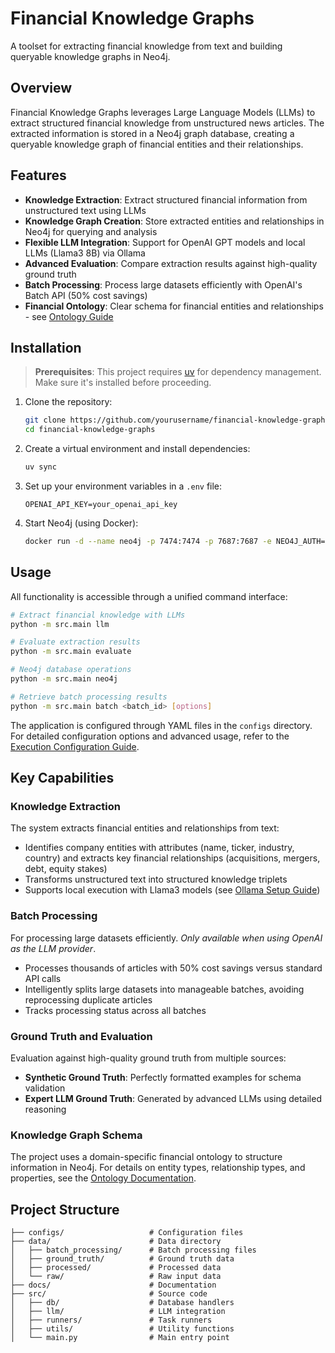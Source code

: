 # Financial Knowledge Graphs

A toolset for extracting financial knowledge from text and building queryable knowledge graphs in Neo4j.

## Overview

Financial Knowledge Graphs leverages Large Language Models (LLMs) to extract structured financial knowledge from unstructured news articles. The extracted information is stored in a Neo4j graph database, creating a queryable knowledge graph of financial entities and their relationships.

## Features

- **Knowledge Extraction**: Extract structured financial information from unstructured text using LLMs
- **Knowledge Graph Creation**: Store extracted entities and relationships in Neo4j for querying and analysis
- **Flexible LLM Integration**: Support for OpenAI GPT models and local LLMs (Llama3 8B) via Ollama
- **Advanced Evaluation**: Compare extraction results against high-quality ground truth
- **Batch Processing**: Process large datasets efficiently with OpenAI's Batch API (50% cost savings)
- **Financial Ontology**: Clear schema for financial entities and relationships - see [Ontology Guide](docs/ontology.md)

## Installation

> **Prerequisites**: This project requires [uv](https://github.com/astral-sh/uv) for dependency management. Make sure it's installed before proceeding.

1. Clone the repository:

   ```bash
   git clone https://github.com/yourusername/financial-knowledge-graphs.git
   cd financial-knowledge-graphs
   ```

2. Create a virtual environment and install dependencies:

   ```bash
   uv sync
   ```

3. Set up your environment variables in a `.env` file:

   ```
   OPENAI_API_KEY=your_openai_api_key
   ```

4. Start Neo4j (using Docker):
   ```bash
   docker run -d --name neo4j -p 7474:7474 -p 7687:7687 -e NEO4J_AUTH=neo4j/password neo4j
   ```

## Usage

All functionality is accessible through a unified command interface:

```bash
# Extract financial knowledge with LLMs
python -m src.main llm

# Evaluate extraction results
python -m src.main evaluate

# Neo4j database operations
python -m src.main neo4j

# Retrieve batch processing results
python -m src.main batch <batch_id> [options]
```

The application is configured through YAML files in the `configs` directory. For detailed configuration options and advanced usage, refer to the [Execution Configuration Guide](docs/execution_configs.md).

## Key Capabilities

### Knowledge Extraction

The system extracts financial entities and relationships from text:

- Identifies company entities with attributes (name, ticker, industry, country) and extracts key financial relationships (acquisitions, mergers, debt, equity stakes)
- Transforms unstructured text into structured knowledge triplets
- Supports local execution with Llama3 models (see [Ollama Setup Guide](docs/ollama_setup.md))

### Batch Processing

For processing large datasets efficiently. _Only available when using OpenAI as the LLM provider_.

- Processes thousands of articles with 50% cost savings versus standard API calls
- Intelligently splits large datasets into manageable batches, avoiding reprocessing duplicate articles
- Tracks processing status across all batches

### Ground Truth and Evaluation

Evaluation against high-quality ground truth from multiple sources:

- **Synthetic Ground Truth**: Perfectly formatted examples for schema validation
- **Expert LLM Ground Truth**: Generated by advanced LLMs using detailed reasoning

### Knowledge Graph Schema

The project uses a domain-specific financial ontology to structure information in Neo4j. For details on entity types, relationship types, and properties, see the [Ontology Documentation](docs/ontology.md).

## Project Structure

```
├── configs/                   # Configuration files
├── data/                      # Data directory
│   ├── batch_processing/      # Batch processing files
│   ├── ground_truth/          # Ground truth data
│   ├── processed/             # Processed data
│   └── raw/                   # Raw input data
├── docs/                      # Documentation
├── src/                       # Source code
│   ├── db/                    # Database handlers
│   ├── llm/                   # LLM integration
│   ├── runners/               # Task runners
│   ├── utils/                 # Utility functions
│   └── main.py                # Main entry point
```
